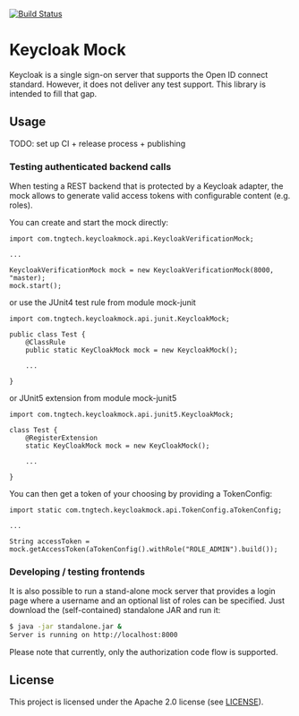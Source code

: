 [![Build Status](https://travis-ci.org/TNG/keycloak-mock.svg?branch=master)](https://travis-ci.org/TNG/keycloak-mock)
# Keycloak Mock

Keycloak is a single sign-on server that supports the Open ID connect standard.
However, it does not deliver any test support. This library is intended to fill that gap.

## Usage

TODO: set up CI + release process + publishing

### Testing authenticated backend calls

When testing a REST backend that is protected by a Keycloak adapter, the mock allows to generate
valid access tokens with configurable content (e.g. roles).

You can create and start the mock directly:

```
import com.tngtech.keycloakmock.api.KeycloakVerificationMock;

...

KeycloakVerificationMock mock = new KeycloakVerificationMock(8000, "master);
mock.start();
```

or use the JUnit4 test rule from module mock-junit

```
import com.tngtech.keycloakmock.api.junit.KeycloakMock;

public class Test {
    @ClassRule
    public static KeyCloakMock mock = new KeycloakMock();

    ...
    
}
```

or JUnit5 extension from module mock-junit5

```
import com.tngtech.keycloakmock.api.junit5.KeycloakMock;

class Test {
    @RegisterExtension
    static KeyCloakMock mock = new KeyCloakMock();

    ...
    
}
```

You can then get a token of your choosing by providing a TokenConfig:

```
import static com.tngtech.keycloakmock.api.TokenConfig.aTokenConfig;

...

String accessToken = mock.getAccessToken(aTokenConfig().withRole("ROLE_ADMIN").build());
```

### Developing / testing frontends

It is also possible to run a stand-alone mock server that provides a login page where a username
and an optional list of roles can be specified. Just download the (self-contained) standalone JAR
and run it:

```bash
$ java -jar standalone.jar &
Server is running on http://localhost:8000
```

Please note that currently, only the authorization code flow is supported.

## License

This project is licensed under the Apache 2.0 license (see [LICENSE](LICENSE)).
